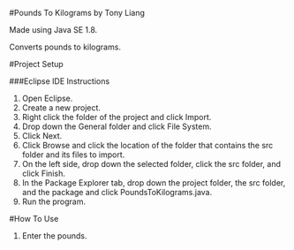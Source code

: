 #Pounds To Kilograms by Tony Liang

Made using Java SE 1.8.

Converts pounds to kilograms.

#Project Setup

###Eclipse IDE Instructions
1. Open Eclipse.
2. Create a new project.
3. Right click the folder of the project and click Import.
4. Drop down the General folder and click File System.
5. Click Next.
6. Click Browse and click the location of the folder that contains the src folder and its files to import.
7. On the left side, drop down the selected folder, click the src folder, and click Finish.
8. In the Package Explorer tab, drop down the project folder, the src folder, and the package and click PoundsToKilograms.java.
9. Run the program.

#How To Use
1. Enter the pounds.